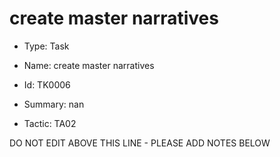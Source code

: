 # create master narratives

* Type: Task

* Name: create master narratives

* Id: TK0006

* Summary: nan

* Tactic: TA02

DO NOT EDIT ABOVE THIS LINE - PLEASE ADD NOTES BELOW